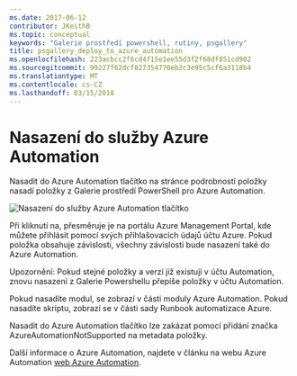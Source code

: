 ```yaml
---
ms.date: 2017-06-12
contributor: JKeithB
ms.topic: conceptual
keywords: "Galerie prostředí powershell, rutiny, psgallery"
title: psgallery_deploy_to_azure_automation
ms.openlocfilehash: 223acbcc2f6cd4f15e1ee55d3f2f68df851cd902
ms.sourcegitcommit: 99227f62dcf827354770eb2c3e95c5cf6a3118b4
ms.translationtype: MT
ms.contentlocale: cs-CZ
ms.lasthandoff: 03/15/2018
---
```

<a name="deploy-to-azure-automation"></a>Nasazení do služby Azure Automation
===========================

Nasadit do Azure Automation tlačítko na stránce podrobností položky nasadí položky z Galerie prostředí PowerShell pro Azure Automation.

![Nasazení do služby Azure Automation tlačítko](Images/DeployToAzureAutomationButton.png)

Při kliknutí na, přesměruje je na portálu Azure Management Portal, kde můžete přihlásit pomocí svých přihlašovacích údajů účtu Azure.
Pokud položka obsahuje závislosti, všechny závislosti bude nasazení také do Azure Automation.

Upozornění: Pokud stejné položky a verzí již existují v účtu Automation, znovu nasazení z Galerie Powershellu přepíše položky v účtu Automation.

Pokud nasadíte modul, se zobrazí v části moduly Azure Automation.  Pokud nasadíte skriptu, zobrazí se v části sady Runbook automatizace Azure.

Nasadit do Azure Automation tlačítko lze zakázat pomocí přidání značka AzureAutomationNotSupported na metadata položky.

Další informace o Azure Automation, najdete v článku na webu Azure Automation [web Azure Automation](http://azure.microsoft.com/services/automation/).

